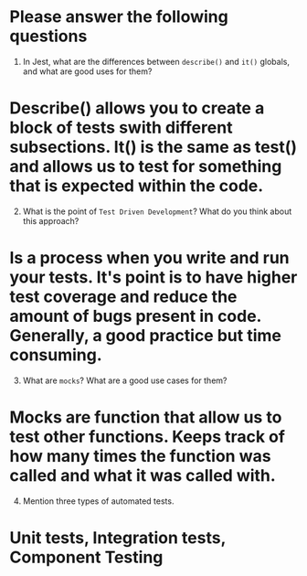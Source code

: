 # Please answer the following questions

1.  In Jest, what are the differences between `describe()` and `it()` globals, and what are good uses for them?

# Describe() allows you to create a block of tests swith different subsections. It() is the same as test() and allows us to test for something that is expected within the code.

2.  What is the point of `Test Driven Development`? What do you think about this approach?

# Is a process when you write and run your tests. It's point is to have higher test coverage and reduce the amount of bugs present in code. Generally, a good practice but time consuming.

3.  What are `mocks`? What are a good use cases for them?

# Mocks are function that allow us to test other functions. Keeps track of how many times the function was called and what it was called with.

4.  Mention three types of automated tests.

# Unit tests, Integration tests, Component Testing
